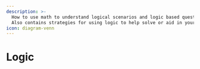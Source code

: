 ```yaml
---
description: >-
  How to use math to understand logical scenarios and logic based questions.
  Also contains strategies for using logic to help solve or aid in your math.
icon: diagram-venn
---
```


# Logic


